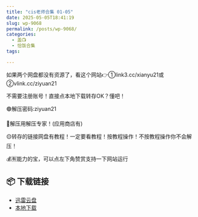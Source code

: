 ```yaml
---
title: "cis老师合集 01-05"
date: 2025-05-05T18:41:19
slug: wp-9068
permalink: /posts/wp-9068/
categories:
  - 盖📺
  - 恰饭合集
tags:

---
```


如果两个网盘都没有资源了，看这个网站👉①link3.cc/xianyu21或②vlink.cc/ziyuan21

不需要注册账号！直接点本地下载转存OK？懂吧！

🟢解压密码:ziyuan21

🔵解压用解压专家！(应用商店有)

🟡转存的链接网盘有教程！一定要看教程！按教程操作！不按教程操作你不会解压！

💰🈶能力的宝，可以点左下角赞赏支持一下网站运行

## 📦 下载链接
- [迅雷云盘](https://blziyuan21.com/pay-download/9068?key=ed93656732&down_id=0)
- [本地下载](https://blziyuan21.com/pay-download/9068?key=ed93656732&down_id=1)

